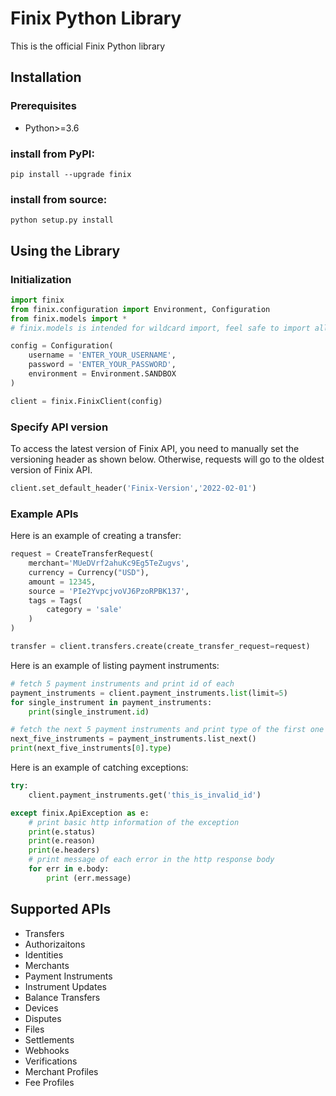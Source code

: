 # Finix Python Library

This is the official Finix Python library

## Installation
### Prerequisites
- Python>=3.6

### install from PyPI:
```
pip install --upgrade finix
```

### install from source:
```
python setup.py install
```



## Using the Library
### Initialization
```python
import finix
from finix.configuration import Environment, Configuration
from finix.models import *        
# finix.models is intended for wildcard import, feel safe to import all predefined models at once

config = Configuration(
    username = 'ENTER_YOUR_USERNAME',
    password = 'ENTER_YOUR_PASSWORD',
    environment = Environment.SANDBOX
)

client = finix.FinixClient(config)
```
### Specify API version
To access the latest version of Finix API, you need to manually set the versioning header as shown below. Otherwise, requests will go to the oldest version of Finix API.
```python
client.set_default_header('Finix-Version','2022-02-01')
```

### Example APIs
Here is an example of creating a transfer:
```python
request = CreateTransferRequest(
    merchant='MUeDVrf2ahuKc9Eg5TeZugvs',
    currency = Currency("USD"),
    amount = 12345,
    source = 'PIe2YvpcjvoVJ6PzoRPBK137',
    tags = Tags(
        category = 'sale'
    )
)

transfer = client.transfers.create(create_transfer_request=request)
```

Here is an example of listing payment instruments:
```python
# fetch 5 payment instruments and print id of each
payment_instruments = client.payment_instruments.list(limit=5)
for single_instrument in payment_instruments:
    print(single_instrument.id)

# fetch the next 5 payment instruments and print type of the first one
next_five_instruments = payment_instruments.list_next()
print(next_five_instruments[0].type)
```

Here is an example of catching exceptions:
```python
try:
    client.payment_instruments.get('this_is_invalid_id')

except finix.ApiException as e:
    # print basic http information of the exception
    print(e.status)
    print(e.reason)
    print(e.headers)
    # print message of each error in the http response body
    for err in e.body:
        print (err.message)
```

## Supported APIs
- Transfers
- Authorizaitons
- Identities
- Merchants
- Payment Instruments
- Instrument Updates
- Balance Transfers
- Devices
- Disputes
- Files
- Settlements
- Webhooks
- Verifications
- Merchant Profiles
- Fee Profiles
